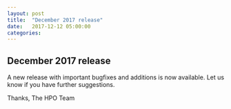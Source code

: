 ```yaml
---
layout: post
title:  "December 2017 release"
date:   2017-12-12 05:00:00
categories: 
---
```


## December 2017 release

A new release with important bugfixes and additions is now available. Let us know if you have further suggestions.

Thanks,
The HPO Team